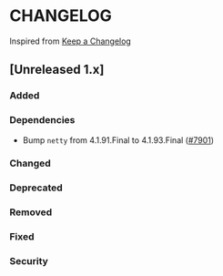# CHANGELOG
Inspired from [Keep a Changelog](https://keepachangelog.com/en/1.0.0/)

## [Unreleased 1.x]
### Added

### Dependencies
- Bump `netty` from 4.1.91.Final to 4.1.93.Final ([#7901](https://github.com/opensearch-project/OpenSearch/pull/7901))

### Changed

### Deprecated
### Removed
### Fixed
### Security

[Unreleased]: https://github.com/opensearch-project/OpenSearch/compare/1.3.10...HEAD

